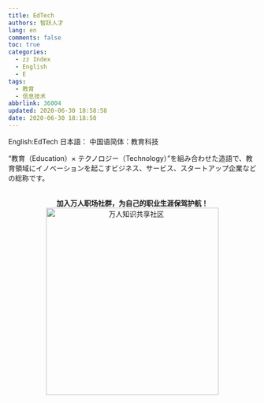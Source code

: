 ```yaml
---
title: EdTech
authors: 智跃人才
lang: en
comments: false
toc: true
categories:
  - zz Index
  - English
  - E
tags:
  - 教育
  - 信息技术
abbrlink: 36004
updated: 2020-06-30 18:58:58
date: 2020-06-30 18:18:58
---
```


English:EdTech
日本語：
中国语简体：教育科技


“教育（Education）× テクノロジー（Technology）”を組み合わせた造語で、教育領域にイノベーションを起こすビジネス、サービス、スタートアップ企業などの総称です。

<br>

<center>
<b>加入万人职场社群，为自己的职业生涯保驾护航！</b>

<br>

 <img src="/assets/img/dingding/dingding-group-life.jpg" width = "350" height = "380" alt="万人知识共享社区" align=center />

</center>

